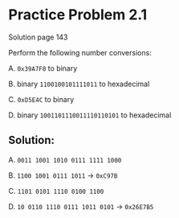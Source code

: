 # Practice Problem 2.1 
Solution page 143

Perform the following number conversions:

A. `0x39A7F8` to binary

B. binary `1100100101111011` to hexadecimal

C. `0xD5E4C` to binary

D. binary `1001101110011110110101` to hexadecimal

## Solution:
A. `0011 1001 1010 0111 1111 1000`

B. `1100 1001 0111 1011` -> `0xC97B`

C. `1101 0101 1110 0100 1100`

D. `10 0110 1110 0111 1011 0101` -> `0x26E7B5`